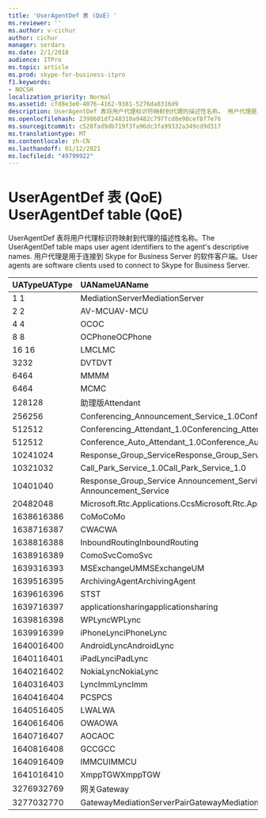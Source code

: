 ```yaml
---
title: 'UserAgentDef 表 (QoE) '
ms.reviewer: ''
ms.author: v-cichur
author: cichur
manager: serdars
ms.date: 2/1/2018
audience: ITPro
ms.topic: article
ms.prod: skype-for-business-itpro
f1.keywords:
- NOCSH
localization_priority: Normal
ms.assetid: cfd8e3e0-4076-4162-9381-5276da8316d9
description: UserAgentDef 表将用户代理标识符映射到代理的描述性名称。 用户代理是用于连接到 Skype for Business Server 的软件客户端。
ms.openlocfilehash: 2398601df248310a9482c797fcd8e98cef8f7e76
ms.sourcegitcommit: c528fad9db719f3fa96dc3fa99332a349cd9d317
ms.translationtype: MT
ms.contentlocale: zh-CN
ms.lasthandoff: 01/12/2021
ms.locfileid: "49799922"
---
```

# <a name="useragentdef-table-qoe"></a><span data-ttu-id="587fb-104">UserAgentDef 表 (QoE) </span><span class="sxs-lookup"><span data-stu-id="587fb-104">UserAgentDef table (QoE)</span></span>
 
<span data-ttu-id="587fb-105">UserAgentDef 表将用户代理标识符映射到代理的描述性名称。</span><span class="sxs-lookup"><span data-stu-id="587fb-105">The UserAgentDef table maps user agent identifiers to the agent's descriptive names.</span></span> <span data-ttu-id="587fb-106">用户代理是用于连接到 Skype for Business Server 的软件客户端。</span><span class="sxs-lookup"><span data-stu-id="587fb-106">User agents are software clients used to connect to Skype for Business Server.</span></span>
  
|<span data-ttu-id="587fb-107">**UAType**</span><span class="sxs-lookup"><span data-stu-id="587fb-107">**UAType**</span></span>|<span data-ttu-id="587fb-108">**UAName**</span><span class="sxs-lookup"><span data-stu-id="587fb-108">**UAName**</span></span>|<span data-ttu-id="587fb-109">**UACategory**</span><span class="sxs-lookup"><span data-stu-id="587fb-109">**UACategory**</span></span>|
|:-----|:-----|:-----|
|<span data-ttu-id="587fb-110">1 </span><span class="sxs-lookup"><span data-stu-id="587fb-110">1</span></span>  <br/> |<span data-ttu-id="587fb-111">MediationServer</span><span class="sxs-lookup"><span data-stu-id="587fb-111">MediationServer</span></span>  <br/> |<span data-ttu-id="587fb-112">MediationServer</span><span class="sxs-lookup"><span data-stu-id="587fb-112">MediationServer</span></span>  <br/> |
|<span data-ttu-id="587fb-113">2 </span><span class="sxs-lookup"><span data-stu-id="587fb-113">2</span></span>  <br/> |<span data-ttu-id="587fb-114">AV-MCU</span><span class="sxs-lookup"><span data-stu-id="587fb-114">AV-MCU</span></span>  <br/> |<span data-ttu-id="587fb-115">AV-MCU</span><span class="sxs-lookup"><span data-stu-id="587fb-115">AV-MCU</span></span>  <br/> |
|<span data-ttu-id="587fb-116">4 </span><span class="sxs-lookup"><span data-stu-id="587fb-116">4</span></span>  <br/> |<span data-ttu-id="587fb-117">OC</span><span class="sxs-lookup"><span data-stu-id="587fb-117">OC</span></span>  <br/> |<span data-ttu-id="587fb-118">OC</span><span class="sxs-lookup"><span data-stu-id="587fb-118">OC</span></span>  <br/> |
|<span data-ttu-id="587fb-119">8 </span><span class="sxs-lookup"><span data-stu-id="587fb-119">8</span></span>  <br/> |<span data-ttu-id="587fb-120">OCPhone</span><span class="sxs-lookup"><span data-stu-id="587fb-120">OCPhone</span></span>  <br/> |<span data-ttu-id="587fb-121">OCPhone</span><span class="sxs-lookup"><span data-stu-id="587fb-121">OCPhone</span></span>  <br/> |
|<span data-ttu-id="587fb-122">16 </span><span class="sxs-lookup"><span data-stu-id="587fb-122">16</span></span>  <br/> |<span data-ttu-id="587fb-123">LMC</span><span class="sxs-lookup"><span data-stu-id="587fb-123">LMC</span></span>  <br/> |<span data-ttu-id="587fb-124">LMC</span><span class="sxs-lookup"><span data-stu-id="587fb-124">LMC</span></span>  <br/> |
|<span data-ttu-id="587fb-125">32</span><span class="sxs-lookup"><span data-stu-id="587fb-125">32</span></span>  <br/> |<span data-ttu-id="587fb-126">DVT</span><span class="sxs-lookup"><span data-stu-id="587fb-126">DVT</span></span>  <br/> |<span data-ttu-id="587fb-127">DVT</span><span class="sxs-lookup"><span data-stu-id="587fb-127">DVT</span></span>  <br/> |
|<span data-ttu-id="587fb-128">64</span><span class="sxs-lookup"><span data-stu-id="587fb-128">64</span></span>  <br/> |<span data-ttu-id="587fb-129">MM</span><span class="sxs-lookup"><span data-stu-id="587fb-129">MM</span></span>  <br/> |<span data-ttu-id="587fb-130">MM</span><span class="sxs-lookup"><span data-stu-id="587fb-130">MM</span></span>  <br/> |
|<span data-ttu-id="587fb-131">64</span><span class="sxs-lookup"><span data-stu-id="587fb-131">64</span></span>  <br/> |<span data-ttu-id="587fb-132">MC</span><span class="sxs-lookup"><span data-stu-id="587fb-132">MC</span></span>  <br/> |<span data-ttu-id="587fb-133">MM</span><span class="sxs-lookup"><span data-stu-id="587fb-133">MM</span></span>  <br/> |
|<span data-ttu-id="587fb-134">128</span><span class="sxs-lookup"><span data-stu-id="587fb-134">128</span></span>  <br/> |<span data-ttu-id="587fb-135">助理版</span><span class="sxs-lookup"><span data-stu-id="587fb-135">Attendant</span></span>  <br/> |<span data-ttu-id="587fb-136">助理版</span><span class="sxs-lookup"><span data-stu-id="587fb-136">Attendant</span></span>  <br/> |
|<span data-ttu-id="587fb-137">256</span><span class="sxs-lookup"><span data-stu-id="587fb-137">256</span></span>  <br/> |<span data-ttu-id="587fb-138">Conferencing_Announcement_Service_1.0</span><span class="sxs-lookup"><span data-stu-id="587fb-138">Conferencing_Announcement_Service_1.0</span></span>  <br/> |<span data-ttu-id="587fb-139">CAS</span><span class="sxs-lookup"><span data-stu-id="587fb-139">CAS</span></span>  <br/> |
|<span data-ttu-id="587fb-140">512</span><span class="sxs-lookup"><span data-stu-id="587fb-140">512</span></span>  <br/> |<span data-ttu-id="587fb-141">Conferencing_Attendant_1.0</span><span class="sxs-lookup"><span data-stu-id="587fb-141">Conferencing_Attendant_1.0</span></span>  <br/> |<span data-ttu-id="587fb-142">CAA</span><span class="sxs-lookup"><span data-stu-id="587fb-142">CAA</span></span>  <br/> |
|<span data-ttu-id="587fb-143">512</span><span class="sxs-lookup"><span data-stu-id="587fb-143">512</span></span>  <br/> |<span data-ttu-id="587fb-144">Conference_Auto_Attendant_1.0</span><span class="sxs-lookup"><span data-stu-id="587fb-144">Conference_Auto_Attendant_1.0</span></span>  <br/> |<span data-ttu-id="587fb-145">CAA</span><span class="sxs-lookup"><span data-stu-id="587fb-145">CAA</span></span>  <br/> |
|<span data-ttu-id="587fb-146">1024</span><span class="sxs-lookup"><span data-stu-id="587fb-146">1024</span></span>  <br/> |<span data-ttu-id="587fb-147">Response_Group_Service</span><span class="sxs-lookup"><span data-stu-id="587fb-147">Response_Group_Service</span></span>  <br/> |<span data-ttu-id="587fb-148">RGS</span><span class="sxs-lookup"><span data-stu-id="587fb-148">RGS</span></span>  <br/> |
|<span data-ttu-id="587fb-149">1032</span><span class="sxs-lookup"><span data-stu-id="587fb-149">1032</span></span>  <br/> |<span data-ttu-id="587fb-150">Call_Park_Service_1.0</span><span class="sxs-lookup"><span data-stu-id="587fb-150">Call_Park_Service_1.0</span></span>  <br/> |<span data-ttu-id="587fb-151">CPS</span><span class="sxs-lookup"><span data-stu-id="587fb-151">CPS</span></span>  <br/> |
|<span data-ttu-id="587fb-152">1040</span><span class="sxs-lookup"><span data-stu-id="587fb-152">1040</span></span>  <br/> |<span data-ttu-id="587fb-153">Response_Group_Service Announcement_Service</span><span class="sxs-lookup"><span data-stu-id="587fb-153">Response_Group_Service Announcement_Service</span></span>  <br/> |<span data-ttu-id="587fb-154">AS</span><span class="sxs-lookup"><span data-stu-id="587fb-154">AS</span></span>  <br/> |
|<span data-ttu-id="587fb-155">2048</span><span class="sxs-lookup"><span data-stu-id="587fb-155">2048</span></span>  <br/> |<span data-ttu-id="587fb-156">Microsoft.Rtc.Applications.Ccs</span><span class="sxs-lookup"><span data-stu-id="587fb-156">Microsoft.Rtc.Applications.Ccs</span></span>  <br/> |<span data-ttu-id="587fb-157">CCS</span><span class="sxs-lookup"><span data-stu-id="587fb-157">CCS</span></span>  <br/> |
|<span data-ttu-id="587fb-158">16386</span><span class="sxs-lookup"><span data-stu-id="587fb-158">16386</span></span>  <br/> |<span data-ttu-id="587fb-159">CoMo</span><span class="sxs-lookup"><span data-stu-id="587fb-159">CoMo</span></span>  <br/> |<span data-ttu-id="587fb-160">CoMo</span><span class="sxs-lookup"><span data-stu-id="587fb-160">CoMo</span></span>  <br/> |
|<span data-ttu-id="587fb-161">16387</span><span class="sxs-lookup"><span data-stu-id="587fb-161">16387</span></span>  <br/> |<span data-ttu-id="587fb-162">CWA</span><span class="sxs-lookup"><span data-stu-id="587fb-162">CWA</span></span>  <br/> |<span data-ttu-id="587fb-163">CWA</span><span class="sxs-lookup"><span data-stu-id="587fb-163">CWA</span></span>  <br/> |
|<span data-ttu-id="587fb-164">16388</span><span class="sxs-lookup"><span data-stu-id="587fb-164">16388</span></span>  <br/> |<span data-ttu-id="587fb-165">InboundRouting</span><span class="sxs-lookup"><span data-stu-id="587fb-165">InboundRouting</span></span>  <br/> |<span data-ttu-id="587fb-166">InboundRouting</span><span class="sxs-lookup"><span data-stu-id="587fb-166">InboundRouting</span></span>  <br/> |
|<span data-ttu-id="587fb-167">16389</span><span class="sxs-lookup"><span data-stu-id="587fb-167">16389</span></span>  <br/> |<span data-ttu-id="587fb-168">ComoSvc</span><span class="sxs-lookup"><span data-stu-id="587fb-168">ComoSvc</span></span>  <br/> |<span data-ttu-id="587fb-169">ComoSvc</span><span class="sxs-lookup"><span data-stu-id="587fb-169">ComoSvc</span></span>  <br/> |
|<span data-ttu-id="587fb-170">16393</span><span class="sxs-lookup"><span data-stu-id="587fb-170">16393</span></span>  <br/> |<span data-ttu-id="587fb-171">MSExchangeUM</span><span class="sxs-lookup"><span data-stu-id="587fb-171">MSExchangeUM</span></span>  <br/> |<span data-ttu-id="587fb-172">ExUM</span><span class="sxs-lookup"><span data-stu-id="587fb-172">ExUM</span></span>  <br/> |
|<span data-ttu-id="587fb-173">16395</span><span class="sxs-lookup"><span data-stu-id="587fb-173">16395</span></span>  <br/> |<span data-ttu-id="587fb-174">ArchivingAgent</span><span class="sxs-lookup"><span data-stu-id="587fb-174">ArchivingAgent</span></span>  <br/> |<span data-ttu-id="587fb-175">ARCHAGENT</span><span class="sxs-lookup"><span data-stu-id="587fb-175">ARCHAGENT</span></span>  <br/> |
|<span data-ttu-id="587fb-176">16396</span><span class="sxs-lookup"><span data-stu-id="587fb-176">16396</span></span>  <br/> |<span data-ttu-id="587fb-177">ST</span><span class="sxs-lookup"><span data-stu-id="587fb-177">ST</span></span>  <br/> |<span data-ttu-id="587fb-178">ST</span><span class="sxs-lookup"><span data-stu-id="587fb-178">ST</span></span>  <br/> |
|<span data-ttu-id="587fb-179">16397</span><span class="sxs-lookup"><span data-stu-id="587fb-179">16397</span></span>  <br/> |<span data-ttu-id="587fb-180">applicationsharing</span><span class="sxs-lookup"><span data-stu-id="587fb-180">applicationsharing</span></span>  <br/> |<span data-ttu-id="587fb-181">ASMCU</span><span class="sxs-lookup"><span data-stu-id="587fb-181">ASMCU</span></span>  <br/> |
|<span data-ttu-id="587fb-182">16398</span><span class="sxs-lookup"><span data-stu-id="587fb-182">16398</span></span>  <br/> |<span data-ttu-id="587fb-183">WPLync</span><span class="sxs-lookup"><span data-stu-id="587fb-183">WPLync</span></span>  <br/> |<span data-ttu-id="587fb-184">WPLync</span><span class="sxs-lookup"><span data-stu-id="587fb-184">WPLync</span></span>  <br/> |
|<span data-ttu-id="587fb-185">16399</span><span class="sxs-lookup"><span data-stu-id="587fb-185">16399</span></span>  <br/> |<span data-ttu-id="587fb-186">iPhoneLync</span><span class="sxs-lookup"><span data-stu-id="587fb-186">iPhoneLync</span></span>  <br/> |<span data-ttu-id="587fb-187">iPhoneLync</span><span class="sxs-lookup"><span data-stu-id="587fb-187">iPhoneLync</span></span>  <br/> |
|<span data-ttu-id="587fb-188">16400</span><span class="sxs-lookup"><span data-stu-id="587fb-188">16400</span></span>  <br/> |<span data-ttu-id="587fb-189">AndroidLync</span><span class="sxs-lookup"><span data-stu-id="587fb-189">AndroidLync</span></span>  <br/> |<span data-ttu-id="587fb-190">AndroidLync</span><span class="sxs-lookup"><span data-stu-id="587fb-190">AndroidLync</span></span>  <br/> |
|<span data-ttu-id="587fb-191">16401</span><span class="sxs-lookup"><span data-stu-id="587fb-191">16401</span></span>  <br/> |<span data-ttu-id="587fb-192">iPadLync</span><span class="sxs-lookup"><span data-stu-id="587fb-192">iPadLync</span></span>  <br/> |<span data-ttu-id="587fb-193">iPadLync</span><span class="sxs-lookup"><span data-stu-id="587fb-193">iPadLync</span></span>  <br/> |
|<span data-ttu-id="587fb-194">16402</span><span class="sxs-lookup"><span data-stu-id="587fb-194">16402</span></span>  <br/> |<span data-ttu-id="587fb-195">NokiaLync</span><span class="sxs-lookup"><span data-stu-id="587fb-195">NokiaLync</span></span>  <br/> |<span data-ttu-id="587fb-196">NokiaLync</span><span class="sxs-lookup"><span data-stu-id="587fb-196">NokiaLync</span></span>  <br/> |
|<span data-ttu-id="587fb-197">16403</span><span class="sxs-lookup"><span data-stu-id="587fb-197">16403</span></span>  <br/> |<span data-ttu-id="587fb-198">LyncImm</span><span class="sxs-lookup"><span data-stu-id="587fb-198">LyncImm</span></span>  <br/> |<span data-ttu-id="587fb-199">LyncImm</span><span class="sxs-lookup"><span data-stu-id="587fb-199">LyncImm</span></span>  <br/> |
|<span data-ttu-id="587fb-200">16404</span><span class="sxs-lookup"><span data-stu-id="587fb-200">16404</span></span>  <br/> |<span data-ttu-id="587fb-201">PCS</span><span class="sxs-lookup"><span data-stu-id="587fb-201">PCS</span></span>  <br/> |<span data-ttu-id="587fb-202">PCS</span><span class="sxs-lookup"><span data-stu-id="587fb-202">PCS</span></span>  <br/> |
|<span data-ttu-id="587fb-203">16405</span><span class="sxs-lookup"><span data-stu-id="587fb-203">16405</span></span>  <br/> |<span data-ttu-id="587fb-204">LWA</span><span class="sxs-lookup"><span data-stu-id="587fb-204">LWA</span></span>  <br/> |<span data-ttu-id="587fb-205">LWA</span><span class="sxs-lookup"><span data-stu-id="587fb-205">LWA</span></span>  <br/> |
|<span data-ttu-id="587fb-206">16406</span><span class="sxs-lookup"><span data-stu-id="587fb-206">16406</span></span>  <br/> |<span data-ttu-id="587fb-207">OWA</span><span class="sxs-lookup"><span data-stu-id="587fb-207">OWA</span></span>  <br/> |<span data-ttu-id="587fb-208">OWA</span><span class="sxs-lookup"><span data-stu-id="587fb-208">OWA</span></span>  <br/> |
|<span data-ttu-id="587fb-209">16407</span><span class="sxs-lookup"><span data-stu-id="587fb-209">16407</span></span>  <br/> |<span data-ttu-id="587fb-210">AOC</span><span class="sxs-lookup"><span data-stu-id="587fb-210">AOC</span></span>  <br/> |<span data-ttu-id="587fb-211">AOC</span><span class="sxs-lookup"><span data-stu-id="587fb-211">AOC</span></span>  <br/> |
|<span data-ttu-id="587fb-212">16408</span><span class="sxs-lookup"><span data-stu-id="587fb-212">16408</span></span>  <br/> |<span data-ttu-id="587fb-213">GCC</span><span class="sxs-lookup"><span data-stu-id="587fb-213">GCC</span></span>  <br/> |<span data-ttu-id="587fb-214">GCC</span><span class="sxs-lookup"><span data-stu-id="587fb-214">GCC</span></span>  <br/> |
|<span data-ttu-id="587fb-215">16409</span><span class="sxs-lookup"><span data-stu-id="587fb-215">16409</span></span>  <br/> |<span data-ttu-id="587fb-216">IMMCU</span><span class="sxs-lookup"><span data-stu-id="587fb-216">IMMCU</span></span>  <br/> |<span data-ttu-id="587fb-217">IMMCU</span><span class="sxs-lookup"><span data-stu-id="587fb-217">IMMCU</span></span>  <br/> |
|<span data-ttu-id="587fb-218">16410</span><span class="sxs-lookup"><span data-stu-id="587fb-218">16410</span></span>  <br/> |<span data-ttu-id="587fb-219">XmppTGW</span><span class="sxs-lookup"><span data-stu-id="587fb-219">XmppTGW</span></span>  <br/> |<span data-ttu-id="587fb-220">XmppGateway</span><span class="sxs-lookup"><span data-stu-id="587fb-220">XmppGateway</span></span>  <br/> |
|<span data-ttu-id="587fb-221">32769</span><span class="sxs-lookup"><span data-stu-id="587fb-221">32769</span></span>  <br/> |<span data-ttu-id="587fb-222">网关</span><span class="sxs-lookup"><span data-stu-id="587fb-222">Gateway</span></span>  <br/> |<span data-ttu-id="587fb-223">网关</span><span class="sxs-lookup"><span data-stu-id="587fb-223">Gateway</span></span>  <br/> |
|<span data-ttu-id="587fb-224">32770</span><span class="sxs-lookup"><span data-stu-id="587fb-224">32770</span></span>  <br/> |<span data-ttu-id="587fb-225">GatewayMediationServerPair</span><span class="sxs-lookup"><span data-stu-id="587fb-225">GatewayMediationServerPair</span></span>  <br/> |<span data-ttu-id="587fb-226">GatewayMediationServerPair</span><span class="sxs-lookup"><span data-stu-id="587fb-226">GatewayMediationServerPair</span></span>  <br/> |
   

